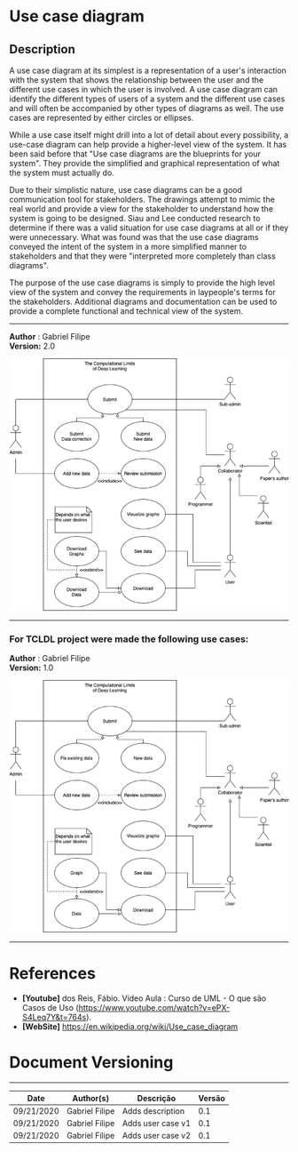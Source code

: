 # Use case diagram

## Description

A use case diagram at its simplest is a representation of a user's interaction with the system that shows the relationship between the user and the different use cases in which the user is involved. A use case diagram can identify the different types of users of a system and the different use cases and will often be accompanied by other types of diagrams as well. The use cases are represented by either circles or ellipses.

While a use case itself might drill into a lot of detail about every possibility, a use-case diagram can help provide a higher-level view of the system. It has been said before that "Use case diagrams are the blueprints for your system". They provide the simplified and graphical representation of what the system must actually do.

Due to their simplistic nature, use case diagrams can be a good communication tool for stakeholders. The drawings attempt to mimic the real world and provide a view for the stakeholder to understand how the system is going to be designed. Siau and Lee conducted research to determine if there was a valid situation for use case diagrams at all or if they were unnecessary. What was found was that the use case diagrams conveyed the intent of the system in a more simplified manner to stakeholders and that they were "interpreted more completely than class diagrams".

The purpose of the use case diagrams is simply to provide the high level view of the system and convey the requirements in laypeople's terms for the stakeholders. Additional diagrams and documentation can be used to provide a complete functional and technical view of the system.

---

**Author** : Gabriel Filipe</br>
**Version:** 2.0</br>

![userCase-v2](./images/user_case_v2.png)

***

### For TCLDL project were made the following use cases:

**Author** : Gabriel Filipe</br>
**Version:** 1.0</br>

![userCase-v1](./images/user_case_v1.png)

---

# References

- **[Youtube]** dos Reis, Fábio. Vídeo Aula : Curso de UML - O que são Casos de Uso (https://www.youtube.com/watch?v=ePX-S4Leq7Y&t=764s).
- **[WebSite]** <a href="dt">https://en.wikipedia.org/wiki/Use_case_diagram</a>

# Document Versioning
---

| Date | Author(s) | Descrição | Versão |
|------|-------|-----------|--------|
| 09/21/2020 | Gabriel Filipe |  Adds description | 0.1 |
| 09/21/2020 | Gabriel Filipe |  Adds user case v1 | 0.1 |
| 09/21/2020 | Gabriel Filipe |  Adds user case v2 | 0.1 |